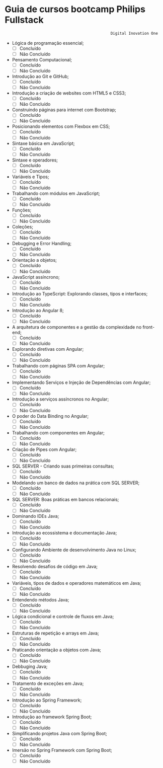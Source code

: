 # Guia de cursos bootcamp Philips Fullstack

~~~html
                                               Digital Inovation One
~~~


* Lógica de programação essencial;
    - [ ] Concluído
    - [ ] Não Concluído
* Pensamento Computacional;
    - [ ] Concluído
    - [ ] Não Concluído
* Introdução ao Git e GitHub;
    - [ ] Concluído
    - [ ] Não Concluído
* Introdução a criação de websites com HTML5 e CSS3;
    - [ ] Concluído
    - [ ] Não Concluído
* Construindo páginas para internet com Bootstrap;
    - [ ] Concluído
    - [ ] Não Concluído
* Posicionando elementos com Flexbox em CSS;
    - [ ] Concluído
    - [ ] Não Concluído
* Sintaxe básica em JavaScript;
    - [ ] Concluído
    - [ ] Não Concluído
* Sintaxe e operadores;
    - [ ] Concluído
    - [ ] Não Concluído
* Variáveis e Tipos;
    - [ ] Concluído
    - [ ] Não Concluído
* Trabalhando com módulos em JavaScript;
    - [ ] Concluído
    - [ ] Não Concluído
* Funções;
    - [ ] Concluído
    - [ ] Não Concluído
* Coleções;
    - [ ] Concluído
    - [ ] Não Concluído
* Debugging e Error Handling;
    - [ ] Concluído
    - [ ] Não Concluído
* Orientação a objetos;
    - [ ] Concluído
    - [ ] Não Concluído
* JavaScript assíncrono;
    - [ ] Concluído
    - [ ] Não Concluído
* Introdução ao TypeScript: Explorando classes, tipos e interfaces;
    - [ ] Concluído
    - [ ] Não Concluído
* Introdução ao Angular 8;
    - [ ] Concluído
    - [ ] Não Concluído
* A arquitetura de componentes e a gestão da complexidade no front-end;
    - [ ] Concluído
    - [ ] Não Concluído
* Explorando diretivas com Angular;
    - [ ] Concluído
    - [ ] Não Concluído
* Trabalhando com páginas SPA com Angular;
    - [ ] Concluído
    - [ ] Não Concluído
* Implementando Serviços e Injeção de Dependências com Angular;
    - [ ] Concluído
    - [ ] Não Concluído
* Introdução a serviços assíncronos no Angular;
    - [ ] Concluído
    - [ ] Não Concluído
* O poder do Data Binding no Angular;
    - [ ] Concluído
    - [ ] Não Concluído
* Trabalhando com componentes em Angular;
    - [ ] Concluído
    - [ ] Não Concluído
* Criação de Pipes com Angular;
    - [ ] Concluído
    - [ ] Não Concluído
* SQL SERVER - Criando suas primeiras consultas;
    - [ ] Concluído
    - [ ] Não Concluído
* Modelando um banco de dados na prática com SQL SERVER;
    - [ ] Concluído
    - [ ] Não Concluído
* SQL SERVER: Boas práticas em bancos relacionais;
    - [ ] Concluído
    - [ ] Não Concluído
* Dominando IDEs Java;
    - [ ] Concluído
    - [ ] Não Concluído
* Introdução ao ecossistema e  documentação Java;
    - [ ] Concluído
    - [ ] Não Concluído
* Configurando Ambiente de desenvolvimento Java no Linux;
    - [ ] Concluído
    - [ ] Não Concluído
* Resolvendo desafios de código em Java;
    - [ ] Concluído
    - [ ] Não Concluído
* Variáveis, tipos de dados e operadores matemáticos em Java;
    - [ ] Concluído
    - [ ] Não Concluído
* Entendendo métodos Java;
    - [ ] Concluído
    - [ ] Não Concluído
* Lógica condicional e controle de fluxos em Java;
    - [ ] Concluído
    - [ ] Não Concluído
* Estruturas de repetição e arrays em Java;
    - [ ] Concluído
    - [ ] Não Concluído
* Praticando orientação a objetos com Java;
    - [ ] Concluído
    - [ ] Não Concluído
* Debbuging Java;
    - [ ] Concluído
    - [ ] Não Concluído
* Tratamento de exceções em Java;
    - [ ] Concluído
    - [ ] Não Concluído
* Introdução ao Spring Framework;
    - [ ] Concluído
    - [ ] Não Concluído
* Introdução ao framework Spring Boot;
    - [ ] Concluído
    - [ ] Não Concluído
* Simplificando projetos Java com Spring Boot;
    - [ ] Concluído
    - [ ] Não Concluído
* Imersão no Spring Framework com Spring Boot;
    - [ ] Concluído
    - [ ] Não Concluído